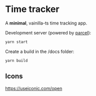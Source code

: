 # Time tracker

A **minimal**, vainilla-ts time tracking app.

Development server (powered by [parcel](https://parceljs.org/)):

```bash
yarn start
```

Create a build in the /docs folder:

```bash
yarn build
```

## Icons

https://useiconic.com/open
